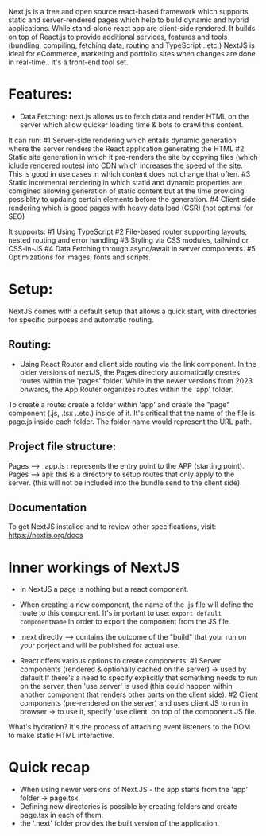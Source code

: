 Next.js is a free and open source react-based framework which supports static and server-rendered pages which help to build dynamic and hybrid applications. While stand-alone react app are client-side rendered.
It builds on top of React.js to provide additional services, features and tools (bundling, compiling, fetching data, routing and TypeScript ..etc.)
NextJS is ideal for eCommerce, marketing and portfolio sites when changes are done in real-time.. it's a front-end tool set.


# Features:
- Data Fetching: next.js allows us to fetch data and render HTML on the server which allow quicker loading time & bots to crawl this content.

It can run:
#1 Server-side rendering which entails dynamic generation where the server renders the React application generating the HTML
#2 Static site generation in which it pre-renders the site by copying files (which iclude rendered routes) into CDN which increases the speed of the site. This is good in use cases in which content does not change that often.
#3 Static incremental rendering in which statid and dynamic properties are comgined allowing generation of static content but at the time providing possiblity to updaing certain elements before the generation.
#4 Client side rendering which is good pages with heavy data load (CSR) (not optimal for SEO)

It supports:
#1 Using TypeScript
#2 File-based router supporting layouts, nested routing and error handling
#3 Styling via CSS modules, tailwind or CSS-in-JS
#4 Data Fetching through async/await in server components.
#5 Optimizations for images, fonts and scripts.

# Setup:
NextJS comes with a default setup that allows a quick start, with directories for specific purposes and automatic routing.

## Routing:
- Using React Router and client side routing via the link component.
In the older versions of nextJS, the Pages directory automatically creates routes within the 'pages' folder. While in the newer versions from 2023 onwards, the App Router organizes routes within the 'app' folder.

To create a route: create a folder within 'app' and create the "page" component (.js, .tsx ..etc.) inside of it. It's critical that the name of the file is page.js inside each folder.
The folder name would represent the URL path.

## Project file structure:
<!-- Below is not the latest concepts, as NextJS have a new concept of "app" which replaces pages-->
Pages --> _app.js : represents the entry point to the APP (starting point). 
Pages --> api: this is a directory to setup routes that only apply to the server. (this will not be included into the bundle send to the client side).

## Documentation
To get NextJS installed and to review other specifications, visit: https://nextjs.org/docs

# Inner workings of NextJS
- In NextJS a page is nothing but a react component.
- When creating a new component, the name of the .js file will define the route to this component.
It's important to use: 
`export default componentName`
in order to export the component from the JS file.

- .next directly --> contains the outcome of the "build" that your run on your porject and will be published for actual use.

- React offers various options to create components:
#1 Server components (rendered & optionally cached on the server) -> used by default
If there's a need to specify explicitly that something needs to run on the server, then 'use server' is used (this could happen within another component that renders other parts on the client side).
#2 Client components (pre-rendered on the server) and uses client JS to run in browser -> to use it, specify 'use client' on top of the component JS file.

What's hydration? It's the process of attaching event listeners to the DOM to make static HTML interactive.


# Quick recap
- When using newer versions of Next.JS - the app starts from the 'app' folder -> page.tsx.
- Defining new directories is possible by creating folders and create page.tsx in each of them.
- the '.next' folder provides the built version of the application.
